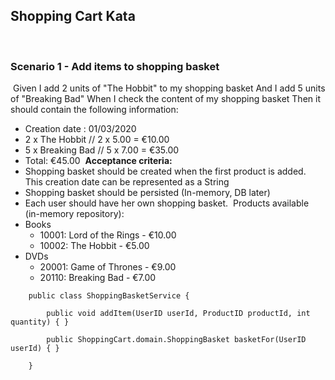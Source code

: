 ## Shopping Cart Kata
​
### Scenario 1 - Add items to shopping basket
​
Given I add 2 units of "The Hobbit" to my shopping basket
And I add 5 units of "Breaking Bad"
When I check the content of my shopping basket
Then it should contain the following information:
- Creation date : 01/03/2020 
- 2 x The Hobbit   // 2 x 5.00 = €10.00 
- 5 x Breaking Bad // 5 x 7.00 = €35.00
- Total: €45.00
​
**Acceptance criteria:**
- Shopping basket should be created when the first product is added. This creation date can be represented as a String
- Shopping basket should be persisted (In-memory, DB later) 
- Each user should have her own shopping basket.
​
Products available (in-memory repository):
- Books 
   - 10001: Lord of the Rings - €10.00
   - 10002: The Hobbit - €5.00     
- DVDs
   - 20001: Game of Thrones - €9.00 
   - 20110: Breaking Bad - €7.00
​
```    
    public class ShoppingBasketService {
    
        public void addItem(UserID userId, ProductID productId, int quantity) { }
​
        public ShoppingCart.domain.ShoppingBasket basketFor(UserID userId) { }
    
    }    
```